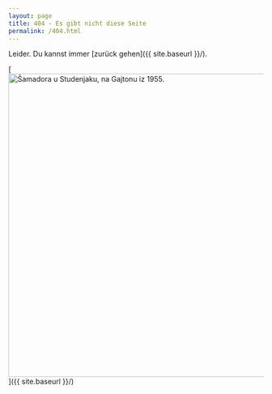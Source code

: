 ```yaml
---
layout: page
title: 404 - Es gibt nicht diese Seite
permalink: /404.html
---
```


Leider. Du kannst immer [zurück gehen]({{ site.baseurl }}/).

[<img src="{{ site.baseurl }}/images/404.jpg" alt="Šamadora u Studenjaku, na Gajtonu iz 1955." style="width: 600px;"/>]({{ site.baseurl }}/)
